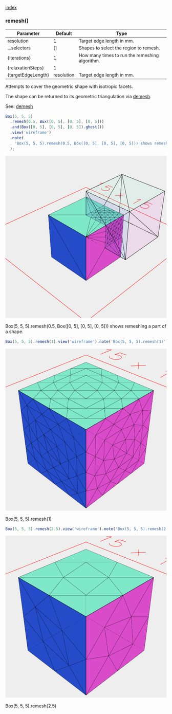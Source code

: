 [index](../../nb/api/index.md)
### remesh()
Parameter|Default|Type
---|---|---
resolution|1|Target edge length in mm.
...selectors|[]|Shapes to select the region to remesh.
{iterations}|1|How many times to run the remeshing algorithm.
{relaxationSteps}|1|
{targetEdgeLength}|resolution|Target edge length in mm.

Attempts to cover the geometric shape with isotropic facets.

The shape can be returned to its geometric triangulation via [demesh](../../nb/api/demesh.md).

See: [demesh](../../nb/api/demesh.md)

```JavaScript
Box(5, 5, 5)
  .remesh(0.5, Box([0, 5], [0, 5], [0, 5]))
  .and(Box([0, 5], [0, 5], [0, 5]).ghost())
  .view('wireframe')
  .note(
    'Box(5, 5, 5).remesh(0.5, Box([0, 5], [0, 5], [0, 5])) shows remeshing a part of a shape.'
  );
```

![Image](remesh.md.0.png)

Box(5, 5, 5).remesh(0.5, Box([0, 5], [0, 5], [0, 5])) shows remeshing a part of a shape.

```JavaScript
Box(5, 5, 5).remesh(1).view('wireframe').note('Box(5, 5, 5).remesh(1)');
```

![Image](remesh.md.1.png)

Box(5, 5, 5).remesh(1)

```JavaScript
Box(5, 5, 5).remesh(2.5).view('wireframe').note('Box(5, 5, 5).remesh(2.5)');
```

![Image](remesh.md.2.png)

Box(5, 5, 5).remesh(2.5)
